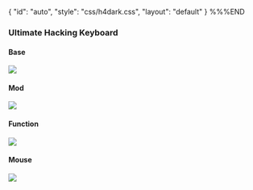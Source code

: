 {
    "id": "auto",
    "style": "css/h4dark.css",
    "layout": "default"
}
%%%END
### Ultimate Hacking Keyboard

#### Base

![](cheatsheets/images/uhk1.jpg)

#### Mod

![](cheatsheets/images/uhk2.jpg)

#### Function

![](cheatsheets/images/uhk3.jpg)

#### Mouse

![](cheatsheets/images/uhk4.jpg)

